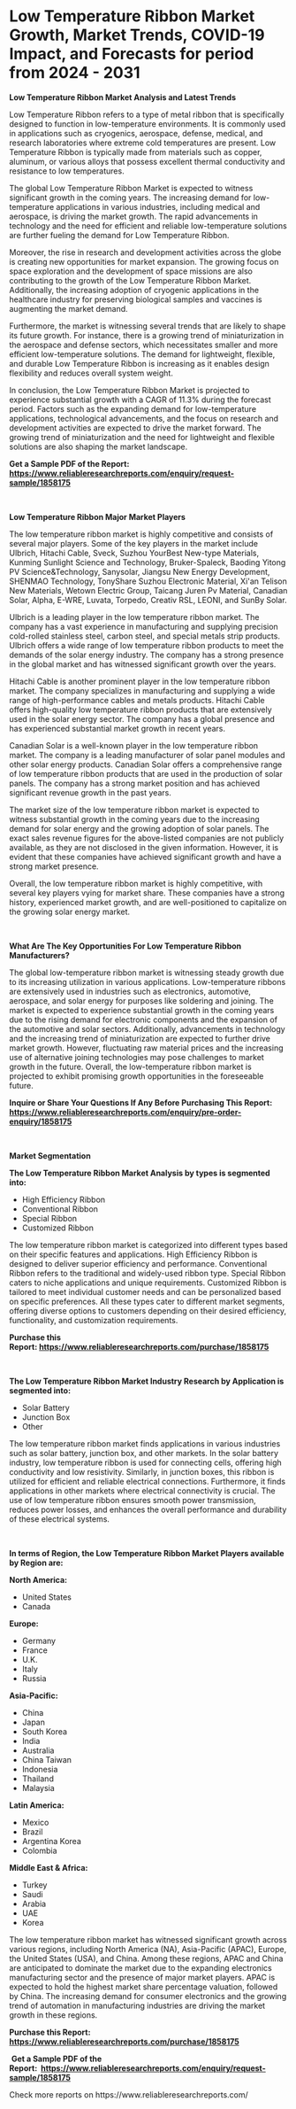 <p><h1>Low Temperature Ribbon Market Growth, Market Trends, COVID-19 Impact, and Forecasts for period from 2024 - 2031</h1></p><p><strong>Low Temperature Ribbon Market Analysis and Latest Trends</strong></p>
<p><p>Low Temperature Ribbon refers to a type of metal ribbon that is specifically designed to function in low-temperature environments. It is commonly used in applications such as cryogenics, aerospace, defense, medical, and research laboratories where extreme cold temperatures are present. Low Temperature Ribbon is typically made from materials such as copper, aluminum, or various alloys that possess excellent thermal conductivity and resistance to low temperatures.</p><p>The global Low Temperature Ribbon Market is expected to witness significant growth in the coming years. The increasing demand for low-temperature applications in various industries, including medical and aerospace, is driving the market growth. The rapid advancements in technology and the need for efficient and reliable low-temperature solutions are further fueling the demand for Low Temperature Ribbon.</p><p>Moreover, the rise in research and development activities across the globe is creating new opportunities for market expansion. The growing focus on space exploration and the development of space missions are also contributing to the growth of the Low Temperature Ribbon Market. Additionally, the increasing adoption of cryogenic applications in the healthcare industry for preserving biological samples and vaccines is augmenting the market demand.</p><p>Furthermore, the market is witnessing several trends that are likely to shape its future growth. For instance, there is a growing trend of miniaturization in the aerospace and defense sectors, which necessitates smaller and more efficient low-temperature solutions. The demand for lightweight, flexible, and durable Low Temperature Ribbon is increasing as it enables design flexibility and reduces overall system weight.</p><p>In conclusion, the Low Temperature Ribbon Market is projected to experience substantial growth with a CAGR of 11.3% during the forecast period. Factors such as the expanding demand for low-temperature applications, technological advancements, and the focus on research and development activities are expected to drive the market forward. The growing trend of miniaturization and the need for lightweight and flexible solutions are also shaping the market landscape.</p></p>
<p><strong>Get a Sample PDF of the Report:&nbsp; <a href="https://www.reliableresearchreports.com/enquiry/request-sample/1858175">https://www.reliableresearchreports.com/enquiry/request-sample/1858175</a></strong></p>
<p>&nbsp;</p>
<p><strong>Low Temperature Ribbon Major Market Players</strong></p>
<p><p>The low temperature ribbon market is highly competitive and consists of several major players. Some of the key players in the market include Ulbrich, Hitachi Cable, Sveck, Suzhou YourBest New-type Materials, Kunming Sunlight Science and Technology, Bruker-Spaleck, Baoding Yitong PV Science&Technology, Sanysolar, Jiangsu New Energy Development, SHENMAO Technology, TonyShare Suzhou Electronic Material, Xi'an Telison New Materials, Wetown Electric Group, Taicang Juren Pv Material, Canadian Solar, Alpha, E-WRE, Luvata, Torpedo, Creativ RSL, LEONI, and SunBy Solar.</p><p>Ulbrich is a leading player in the low temperature ribbon market. The company has a vast experience in manufacturing and supplying precision cold-rolled stainless steel, carbon steel, and special metals strip products. Ulbrich offers a wide range of low temperature ribbon products to meet the demands of the solar energy industry. The company has a strong presence in the global market and has witnessed significant growth over the years.</p><p>Hitachi Cable is another prominent player in the low temperature ribbon market. The company specializes in manufacturing and supplying a wide range of high-performance cables and metals products. Hitachi Cable offers high-quality low temperature ribbon products that are extensively used in the solar energy sector. The company has a global presence and has experienced substantial market growth in recent years.</p><p>Canadian Solar is a well-known player in the low temperature ribbon market. The company is a leading manufacturer of solar panel modules and other solar energy products. Canadian Solar offers a comprehensive range of low temperature ribbon products that are used in the production of solar panels. The company has a strong market position and has achieved significant revenue growth in the past years.</p><p>The market size of the low temperature ribbon market is expected to witness substantial growth in the coming years due to the increasing demand for solar energy and the growing adoption of solar panels. The exact sales revenue figures for the above-listed companies are not publicly available, as they are not disclosed in the given information. However, it is evident that these companies have achieved significant growth and have a strong market presence.</p><p>Overall, the low temperature ribbon market is highly competitive, with several key players vying for market share. These companies have a strong history, experienced market growth, and are well-positioned to capitalize on the growing solar energy market.</p></p>
<p>&nbsp;</p>
<p><strong>What Are The Key Opportunities For Low Temperature Ribbon Manufacturers?</strong></p>
<p><p>The global low-temperature ribbon market is witnessing steady growth due to its increasing utilization in various applications. Low-temperature ribbons are extensively used in industries such as electronics, automotive, aerospace, and solar energy for purposes like soldering and joining. The market is expected to experience substantial growth in the coming years due to the rising demand for electronic components and the expansion of the automotive and solar sectors. Additionally, advancements in technology and the increasing trend of miniaturization are expected to further drive market growth. However, fluctuating raw material prices and the increasing use of alternative joining technologies may pose challenges to market growth in the future. Overall, the low-temperature ribbon market is projected to exhibit promising growth opportunities in the foreseeable future.</p></p>
<p><strong>Inquire or Share Your Questions If Any Before Purchasing This Report: <a href="https://www.reliableresearchreports.com/enquiry/pre-order-enquiry/1858175">https://www.reliableresearchreports.com/enquiry/pre-order-enquiry/1858175</a></strong></p>
<p>&nbsp;</p>
<p><strong>Market Segmentation</strong></p>
<p><strong>The Low Temperature Ribbon Market Analysis by types is segmented into:</strong></p>
<p><ul><li>High Efficiency Ribbon</li><li>Conventional Ribbon</li><li>Special Ribbon</li><li>Customized Ribbon</li></ul></p>
<p><p>The low temperature ribbon market is categorized into different types based on their specific features and applications. High Efficiency Ribbon is designed to deliver superior efficiency and performance. Conventional Ribbon refers to the traditional and widely-used ribbon type. Special Ribbon caters to niche applications and unique requirements. Customized Ribbon is tailored to meet individual customer needs and can be personalized based on specific preferences. All these types cater to different market segments, offering diverse options to customers depending on their desired efficiency, functionality, and customization requirements.</p></p>
<p><strong>Purchase this Report:&nbsp;<a href="https://www.reliableresearchreports.com/purchase/1858175">https://www.reliableresearchreports.com/purchase/1858175</a></strong></p>
<p>&nbsp;</p>
<p><strong>The Low Temperature Ribbon Market Industry Research by Application is segmented into:</strong></p>
<p><ul><li>Solar Battery</li><li>Junction Box</li><li>Other</li></ul></p>
<p><p>The low temperature ribbon market finds applications in various industries such as solar battery, junction box, and other markets. In the solar battery industry, low temperature ribbon is used for connecting cells, offering high conductivity and low resistivity. Similarly, in junction boxes, this ribbon is utilized for efficient and reliable electrical connections. Furthermore, it finds applications in other markets where electrical connectivity is crucial. The use of low temperature ribbon ensures smooth power transmission, reduces power losses, and enhances the overall performance and durability of these electrical systems.</p></p>
<p>&nbsp;</p>
<p><strong>In terms of Region, the Low Temperature Ribbon Market Players available by Region are:</strong></p>
<p>
    <p> <strong> North America: </strong>
        <ul>
            <li>United States</li>
            <li>Canada</li>
        </ul>
        </p> 
    <p> <strong> Europe: </strong>
        <ul>
            <li>Germany</li>
            <li>France</li>
            <li>U.K.</li>
            <li>Italy</li>
            <li>Russia</li>
        </ul>
        </p> 
    <p> <strong> Asia-Pacific: </strong>
        <ul>
            <li>China</li>
            <li>Japan</li>
            <li>South Korea</li>
            <li>India</li>
            <li>Australia</li>
            <li>China Taiwan</li>
            <li>Indonesia</li>
            <li>Thailand</li>
            <li>Malaysia</li>
        </ul>
        </p> 
    <p> <strong> Latin America: </strong>
        <ul>
            <li>Mexico</li>
            <li>Brazil</li>
            <li>Argentina Korea</li>
            <li>Colombia</li>
        </ul>
        </p> 
    <p> <strong> Middle East & Africa: </strong>
        <ul>
            <li>Turkey</li>
            <li>Saudi</li>
            <li>Arabia</li>
            <li>UAE</li>
            <li>Korea</li>
        </ul>
    </p>
    </p>
<p><p>The low temperature ribbon market has witnessed significant growth across various regions, including North America (NA), Asia-Pacific (APAC), Europe, the United States (USA), and China. Among these regions, APAC and China are anticipated to dominate the market due to the expanding electronics manufacturing sector and the presence of major market players. APAC is expected to hold the highest market share percentage valuation, followed by China. The increasing demand for consumer electronics and the growing trend of automation in manufacturing industries are driving the market growth in these regions.</p></p>
<p><strong>Purchase this Report: <a href="https://www.reliableresearchreports.com/purchase/1858175">https://www.reliableresearchreports.com/purchase/1858175</a></strong></p>
<p>&nbsp;<strong>Get a Sample PDF of the Report:&nbsp;&nbsp;<a href="https://www.reliableresearchreports.com/enquiry/request-sample/1858175">https://www.reliableresearchreports.com/enquiry/request-sample/1858175</a></strong></p>
<p><strong></strong></p>
<p>Check more reports on https://www.reliableresearchreports.com/</p>